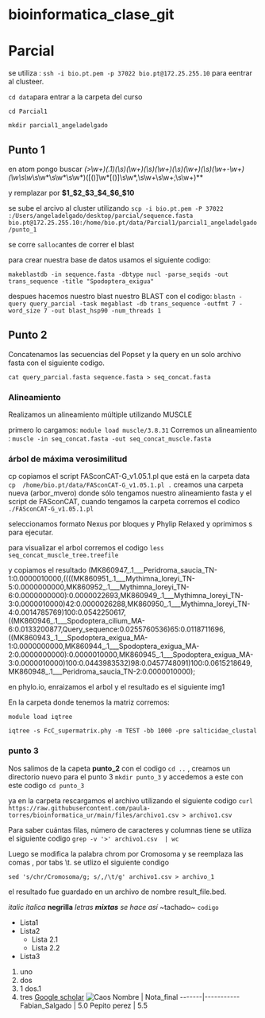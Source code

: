 # bioinformatica_clase_git
# Parcial
se utiliza :
```ssh -i bio.pt.pem -p 37022 bio.pt@172.25.255.10``` para eentrar al clusteer.

```cd data```para entrar a la carpeta del curso 

```cd Parcial1```

```mkdir parcial1_angeladelgado```

## Punto 1
en atom pongo buscar **(>\w+)(\.1)(\s)(\w+)(\s)(\w+)(\s)(\w+)(\s)(\w+-\w+) (\w*\s\w*\s\w*\s\w*\s\w*)([()]\w*[()]\s\w*,\s\w+\s\w+;\s\w+)** 

y remplazar por **$1_$2_$3_$4_$6_$10**

se sube el arcivo al cluster utilizando 
```scp -i bio.pt.pem -P 37022 :/Users/angeladelgado/desktop/parcial/sequence.fasta bio.pt@172.25.255.10:/home/bio.pt/data/Parcial1/parcial1_angeladelgado/punto_1```

se corre ```salloc```antes de correr el blast

para crear nuestra base de datos usamos el siguiente codigo:

```makeblastdb -in sequence.fasta -dbtype nucl -parse_seqids -out trans_sequence -title "Spodoptera_exigua"```

despues hacemos nuestro blast nuestro BLAST con el codigo:
```blastn -query query_parcial -task megablast -db trans_sequence -outfmt 7 -word_size 7 -out blast_hsp90 -num_threads 1```



## Punto 2
Concatenamos las secuencias del Popset y la query en un solo archivo fasta con el siguiente codigo.

```cat query_parcial.fasta sequence.fasta > seq_concat.fasta```

### Alineamiento
Realizamos un alineamiento múltiple utilizando MUSCLE 

primero lo cargamos: ```module load muscle/3.8.31```
Corremos un alineamiento :
```muscle -in seq_concat.fasta -out seq_concat_muscle.fasta```

### árbol de máxima verosimilitud 

 cp copiamos el script FASconCAT-G_v1.05.1.pl que está en la carpeta data 
 ```cp  /home/bio.pt/data/FASconCAT-G_v1.05.1.pl .``` 
 creamos una carpeta nueva (arbor_mvero) donde sólo tengamos nuestro alineamiento fasta y el script de FASconCAT, cuando tengamos la carpeta corremos el codico
 ``` ./FASconCAT-G_v1.05.1.pl```

seleccionamos formato Nexus por bloques y Phylip Relaxed y oprimimos s para ejecutar. 

para visualizar el arbol corremos el codigo ```less seq_concat_muscle_tree.treefile```

y copiamos el resultado 
(MK860947_.1___Peridroma_saucia_TN-1:0.0000010000,((((MK860951_.1___Mythimna_loreyi_TN-5:0.0000000000,MK860952_.1___Mythimna_loreyi_TN-6:0.0000000000):0.0000022693,MK860949_.1___Mythimna_loreyi_TN-3:0.0000010000)42:0.0000026288,MK860950_.1___Mythimna_loreyi_TN-4:0.0014785769)100:0.0542250617,((MK860946_.1___Spodoptera_cilium_MA-6:0.0133200877,Query_sequence:0.0255760536)65:0.0118711696,((MK860943_.1___Spodoptera_exigua_MA-1:0.0000000000,MK860944_.1___Spodoptera_exigua_MA-2:0.0000000000):0.0000010000,MK860945_.1___Spodoptera_exigua_MA-3:0.0000010000)100:0.0443983532)98:0.0457748091)100:0.0615218649,MK860948_.1___Peridroma_saucia_TN-2:0.0000010000);

en phylo.io, enraizamos el arbol y el resultado es el siguiente 
img1



 
 
 
En la carpeta donde tenemos la matriz corremos:

```module load iqtree```

```iqtree -s FcC_supermatrix.phy -m TEST -bb 1000 -pre salticidae_clustal```



### punto 3

Nos salimos de la capeta **punto_2**  con el codigo ```cd ..``` , creamos un directorio nuevo para el punto 3 ```mkdir punto_3``` y accedemos a este con este codigo ```cd punto_3```

ya en la carpeta rescargamos el archivo utilizando el siguiente codigo ```curl https://raw.githubusercontent.com/paula-torres/bioinformatica_ur/main/files/archivo1.csv > archivo1.csv```

Para saber cuántas filas, número de caracteres y columnas tiene se utiliza el siguiente codigo ```grep -v '>' archivo1.csv  | wc```

Luego se modifica la palabra chrom por Cromosoma y se reemplaza las comas , por tabs \t.  se utlizo el siguiente condigo 
 
 ```sed 's/chr/Cromosoma/g; s/,/\t/g' archivo1.csv > archivo_1```

el resultado fue guardado en un archivo de nombre result_file.bed.




*italic*
_italica_
**negrilla**
_letras **mixtas** se hace así_
~tachado~
```codigo```
* Lista1
* Lista2
  * Lista 2.1
  * Lista 2.2
* Lista3
1. uno
2. dos
  2. 1 dos.1
3. tres
[Google scholar](https://scholar.google.com/citations?user=Oqq-sgcAAAAJ&hl=es)
![Caos](https://i.pinimg.com/originals/e0/19/17/e0191785c29396e42bccc19c6c3db098.jpg)
Nombre | Nota_final
-------|-----------
Fabian_Salgado | 5.0
Pepito perez | 5.5
